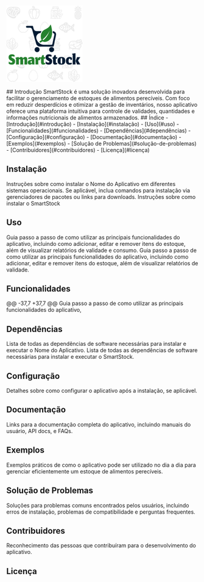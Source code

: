   <img src="logoapp.png" alt="Logo do Aplicativo" width="200"/>
</p>
## Introdução
SmartStock é uma solução inovadora desenvolvida para facilitar o gerenciamento de estoques de alimentos perecíveis. Com foco em reduzir desperdícios e otimizar a gestão de inventários, nosso aplicativo oferece uma plataforma intuitiva para controle de validades, quantidades e informações nutricionais de alimentos armazenados.
## Índice
- [Introdução](#introdução)
- [Instalação](#instalação)
- [Uso](#uso)
- [Funcionalidades](#funcionalidades)
- [Dependências](#dependências)
- [Configuração](#configuração)
- [Documentação](#documentação)
- [Exemplos](#exemplos)
- [Solução de Problemas](#solução-de-problemas)
- [Contribuidores](#contribuidores)
- [Licença](#licença)

## Instalação

Instruções sobre como instalar o Nome do Aplicativo em diferentes sistemas operacionais. Se aplicável, inclua comandos para instalação via gerenciadores de pacotes ou links para downloads.
Instruções sobre como instalar o SmartStock

## Uso

Guia passo a passo de como utilizar as principais funcionalidades do aplicativo, incluindo como adicionar, editar e remover itens do estoque, além de visualizar relatórios de validade e consumo.
Guia passo a passo de como utilizar as principais funcionalidades do aplicativo, incluindo como adicionar, editar e remover itens do estoque, além de visualizar relatórios de validade.

## Funcionalidades

@@ -37,7 +37,7 @@ Guia passo a passo de como utilizar as principais funcionalidades do aplicativo,

## Dependências

Lista de todas as dependências de software necessárias para instalar e executar o Nome do Aplicativo.
Lista de todas as dependências de software necessárias para instalar e executar o SmartStock.

## Configuração

Detalhes sobre como configurar o aplicativo após a instalação, se aplicável.
## Documentação
Links para a documentação completa do aplicativo, incluindo manuais do usuário, API docs, e FAQs.
## Exemplos
Exemplos práticos de como o aplicativo pode ser utilizado no dia a dia para gerenciar eficientemente um estoque de alimentos perecíveis.
## Solução de Problemas
Soluções para problemas comuns encontrados pelos usuários, incluindo erros de instalação, problemas de compatibilidade e perguntas frequentes.
## Contribuidores
Reconhecimento das pessoas que contribuíram para o desenvolvimento do aplicativo.
## Licença
